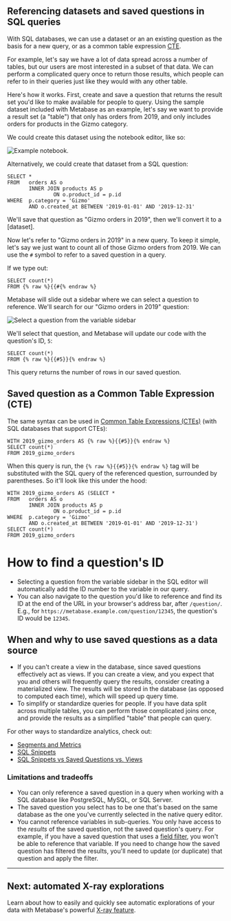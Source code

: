 ## Referencing datasets and saved questions in SQL queries

With SQL databases, we can use a dataset or an an existing question as the basis for a new query, or as a common table expression [CTE][CTE].

For example, let's say we have a lot of data spread across a number of tables, but our users are most interested in a subset of that data. We can perform a complicated query once to return those results, which people can refer to in their queries just like they would with any other table.

Here's how it works. First, create and save a question that returns the result set you'd like to make available for people to query. Using the sample dataset included with Metabase as an example, let's say we want to provide a result set (a "table") that only has orders from 2019, and only includes orders for products in the Gizmo category.

We could create this dataset using the notebook editor, like so:

![Example notebook](images/saved-questions/example-notebook.png).

Alternatively, we could create that dataset from a SQL question:

```
SELECT *
FROM   orders AS o
       INNER JOIN products AS p
               ON o.product_id = p.id
WHERE  p.category = 'Gizmo'
       AND o.created_at BETWEEN '2019-01-01' AND '2019-12-31'
```

We'll save that question as "Gizmo orders in 2019", then we'll convert it to a [dataset].

Now let's refer to "Gizmo orders in 2019" in a new query. To keep it simple, let's say we just want to count all of those Gizmo orders from 2019. We can use the `#` symbol to refer to a saved question in a query.

If we type out:

```
SELECT count(*)
FROM {% raw %}{{#{% endraw %}
```

Metabase will slide out a sidebar where we can select a question to reference. We'll search for our "Gizmo orders in 2019" question:

![Select a question from the variable sidebar](images/saved-questions/variable-sidebar.png)

We'll select that question, and Metabase will update our code with the question's ID, `5`:

```
SELECT count(*)
FROM {% raw %}{{#5}}{% endraw %}
```

This query returns the number of rows in our saved question.

## Saved question as a Common Table Expression (CTE)

The same syntax can be used in [Common Table Expressions (CTEs)](https://en.wikipedia.org/wiki/Hierarchical_and_recursive_queries_in_SQL#Common_table_expression) (with SQL databases that support CTEs):

```
WITH 2019_gizmo_orders AS {% raw %}{{#5}}{% endraw %}
SELECT count(*)
FROM 2019_gizmo_orders
```

When this query is run, the `{% raw %}{{#5}}{% endraw %}` tag will be substituted with the SQL query of the referenced question, surrounded by parentheses. So it'll look like this under the hood:

```
WITH 2019_gizmo_orders AS (SELECT *
FROM   orders AS o
       INNER JOIN products AS p
               ON o.product_id = p.id
WHERE  p.category = 'Gizmo'
       AND o.created_at BETWEEN '2019-01-01' AND '2019-12-31')
SELECT count(*)
FROM 2019_gizmo_orders
```

# How to find a question's ID

- Selecting a question from the variable sidebar in the SQL editor will automatically add the ID number to the variable in our query.
- You can also navigate to the question you'd like to reference and find its ID at the end of the URL in your browser's address bar, after `/question/`. E.g., for `https://metabase.example.com/question/12345`, the question's ID would be `12345`.

## When and why to use saved questions as a data source

- If you can't create a view in the database, since saved questions effectively act as views. If you can create a view, and you expect that you and others will frequently query the results, consider creating a materialized view. The results will be stored in the database (as opposed to computed each time), which will speed up query time.
- To simplify or standardize queries for people. If you have data split across multiple tables, you can perform those complicated joins once, and provide the results as a simplified "table" that people can query.

For other ways to standardize analytics, check out:

- [Segments and Metrics](../administration-guide/07-segments-and-metrics.md)
- [SQL Snippets](https://www.metabase.com/learn/building-analytics/sql-templates/sql-snippets.html)
- [SQL Snippets vs Saved Questions vs. Views](https://www.metabase.com/learn/building-analytics/sql-templates/organizing-sql.html)

### Limitations and tradeoffs

- You can only reference a saved question in a query when working with a SQL database like PostgreSQL, MySQL, or SQL Server.
- The saved question you select has to be one that's based on the same database as the one you've currently selected in the native query editor.
- You cannot reference variables in sub-queries. You only have access to the _results_ of the saved question, not the saved question's query. For example, if you have a saved question that uses a [field filter](https://www.metabase.com/learn/building-analytics/sql-templates/field-filters), you won't be able to reference that variable. If you need to change how the saved question has filtered the results, you'll need to update (or duplicate) that question and apply the filter.

---

## Next: automated X-ray explorations

Learn about how to easily and quickly see automatic explorations of your data with Metabase's powerful [X-ray feature](14-x-rays.md).


[cte]: https://www.metabase.com/learn/sql-questions/sql-cte
